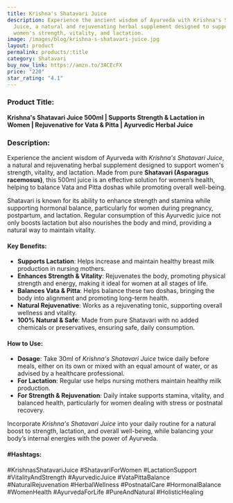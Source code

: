```yaml
---
title: Krishna's Shatavari Juice
description: Experience the ancient wisdom of Ayurveda with Krishna's Shatavari
  Juice, a natural and rejuvenating herbal supplement designed to support
  women's strength, vitality, and lactation.
image: /images/blog/krishna-s-shatavari-juice.jpg
layout: product
permalink: products/:title
category: Shatavari
buy_now_link: https://amzn.to/3ACEcFX
price: "220"
star_rating: "4.1"
---
```

### Product Title:
**Krishna's Shatavari Juice 500ml | Supports Strength & Lactation in Women | Rejuvenative for Vata & Pitta | Ayurvedic Herbal Juice**

### Description:
Experience the ancient wisdom of Ayurveda with *Krishna's Shatavari Juice*, a natural and rejuvenating herbal supplement designed to support women's strength, vitality, and lactation. Made from pure **Shatavari (Asparagus racemosus)**, this 500ml juice is an effective solution for women’s health, helping to balance Vata and Pitta doshas while promoting overall well-being.

Shatavari is known for its ability to enhance strength and stamina while supporting hormonal balance, particularly for women during pregnancy, postpartum, and lactation. Regular consumption of this Ayurvedic juice not only boosts lactation but also nourishes the body and mind, providing a natural way to maintain vitality.

#### Key Benefits:
- **Supports Lactation**: Helps increase and maintain healthy breast milk production in nursing mothers.
- **Enhances Strength & Vitality**: Rejuvenates the body, promoting physical strength and energy, making it ideal for women at all stages of life.
- **Balances Vata & Pitta**: Helps balance these two doshas, bringing the body into alignment and promoting long-term health.
- **Natural Rejuvenative**: Works as a rejuvenating tonic, supporting overall wellness and vitality.
- **100% Natural & Safe**: Made from pure Shatavari with no added chemicals or preservatives, ensuring safe, daily consumption.

#### How to Use:
- **Dosage**: Take 30ml of *Krishna's Shatavari Juice* twice daily before meals, either on its own or mixed with an equal amount of water, or as advised by a healthcare professional.
- **For Lactation**: Regular use helps nursing mothers maintain healthy milk production.
- **For Strength & Rejuvenation**: Daily intake supports stamina, vitality, and balanced health, particularly for women dealing with stress or postnatal recovery.

Incorporate *Krishna's Shatavari Juice* into your daily routine for a natural boost to strength, lactation, and overall well-being, while balancing your body’s internal energies with the power of Ayurveda.

#### #Hashtags:
#KrishnasShatavariJuice #ShatavariForWomen #LactationSupport #VitalityAndStrength #AyurvedicJuice #VataPittaBalance #NaturalRejuvenation #HerbalWellness #PostnatalCare #HormonalBalance #WomenHealth #AyurvedaForLife #PureAndNatural #HolisticHealing
